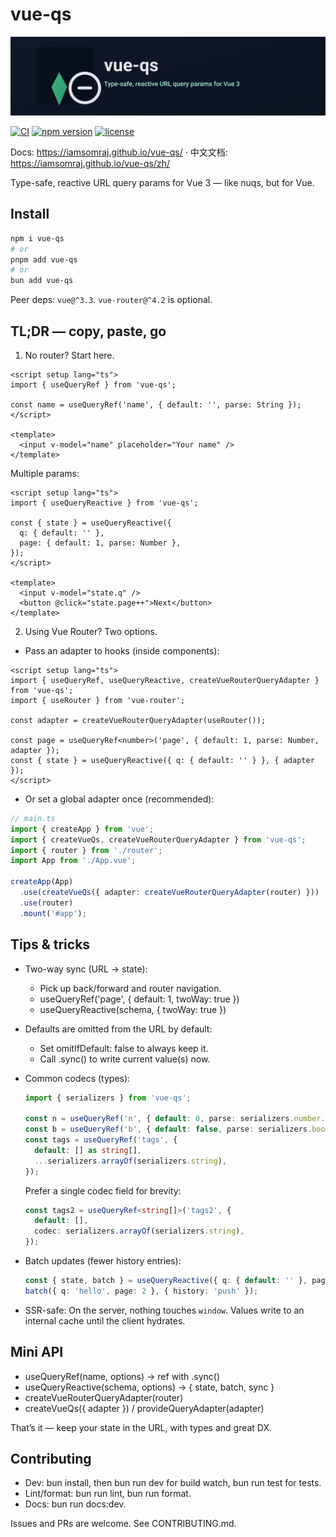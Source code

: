 # vue-qs

<p align="center">
  <img src="./docs/public/banner.svg" alt="vue-qs banner" width="800" />
</p>

[![CI](https://github.com/iamsomraj/vue-qs/actions/workflows/ci.yml/badge.svg?branch=main)](https://github.com/iamsomraj/vue-qs/actions/workflows/ci.yml)
[![npm version](https://img.shields.io/npm/v/vue-qs.svg)](https://www.npmjs.com/package/vue-qs)
[![license](https://img.shields.io/badge/license-MIT-blue.svg)](LICENSE)

Docs: https://iamsomraj.github.io/vue-qs/ · 中文文档: https://iamsomraj.github.io/vue-qs/zh/

Type-safe, reactive URL query params for Vue 3 — like nuqs, but for Vue.

## Install

```sh
npm i vue-qs
# or
pnpm add vue-qs
# or
bun add vue-qs
```

Peer deps: `vue@^3.3`. `vue-router@^4.2` is optional.

## TL;DR — copy, paste, go

1. No router? Start here.

```vue
<script setup lang="ts">
import { useQueryRef } from 'vue-qs';

const name = useQueryRef('name', { default: '', parse: String });
</script>

<template>
  <input v-model="name" placeholder="Your name" />
</template>
```

Multiple params:

```vue
<script setup lang="ts">
import { useQueryReactive } from 'vue-qs';

const { state } = useQueryReactive({
  q: { default: '' },
  page: { default: 1, parse: Number },
});
</script>

<template>
  <input v-model="state.q" />
  <button @click="state.page++">Next</button>
</template>
```

2. Using Vue Router? Two options.

- Pass an adapter to hooks (inside components):

```vue
<script setup lang="ts">
import { useQueryRef, useQueryReactive, createVueRouterQueryAdapter } from 'vue-qs';
import { useRouter } from 'vue-router';

const adapter = createVueRouterQueryAdapter(useRouter());

const page = useQueryRef<number>('page', { default: 1, parse: Number, adapter });
const { state } = useQueryReactive({ q: { default: '' } }, { adapter });
</script>
```

- Or set a global adapter once (recommended):

```ts
// main.ts
import { createApp } from 'vue';
import { createVueQs, createVueRouterQueryAdapter } from 'vue-qs';
import { router } from './router';
import App from './App.vue';

createApp(App)
  .use(createVueQs({ adapter: createVueRouterQueryAdapter(router) }))
  .use(router)
  .mount('#app');
```

## Tips & tricks

- Two-way sync (URL -> state):
  - Pick up back/forward and router navigation.
  - useQueryRef('page', { default: 1, twoWay: true })
  - useQueryReactive(schema, { twoWay: true })

- Defaults are omitted from the URL by default:
  - Set omitIfDefault: false to always keep it.
  - Call .sync() to write current value(s) now.

- Common codecs (types):

  ```ts
  import { serializers } from 'vue-qs';

  const n = useQueryRef('n', { default: 0, parse: serializers.number.parse });
  const b = useQueryRef('b', { default: false, parse: serializers.boolean.parse });
  const tags = useQueryRef('tags', {
    default: [] as string[],
    ...serializers.arrayOf(serializers.string),
  });
  ```

  Prefer a single codec field for brevity:

  ```ts
  const tags2 = useQueryRef<string[]>('tags2', {
    default: [],
    codec: serializers.arrayOf(serializers.string),
  });
  ```

- Batch updates (fewer history entries):

  ```ts
  const { state, batch } = useQueryReactive({ q: { default: '' }, page: { default: 1 } });
  batch({ q: 'hello', page: 2 }, { history: 'push' });
  ```

- SSR-safe: On the server, nothing touches `window`. Values write to an internal cache until the client hydrates.

## Mini API

- useQueryRef(name, options) -> ref with .sync()
- useQueryReactive(schema, options) -> { state, batch, sync }
- createVueRouterQueryAdapter(router)
- createVueQs({ adapter }) / provideQueryAdapter(adapter)

That’s it — keep your state in the URL, with types and great DX.

## Contributing

- Dev: bun install, then bun run dev for build watch, bun run test for tests.
- Lint/format: bun run lint, bun run format.
- Docs: bun run docs:dev.

Issues and PRs are welcome. See CONTRIBUTING.md.

